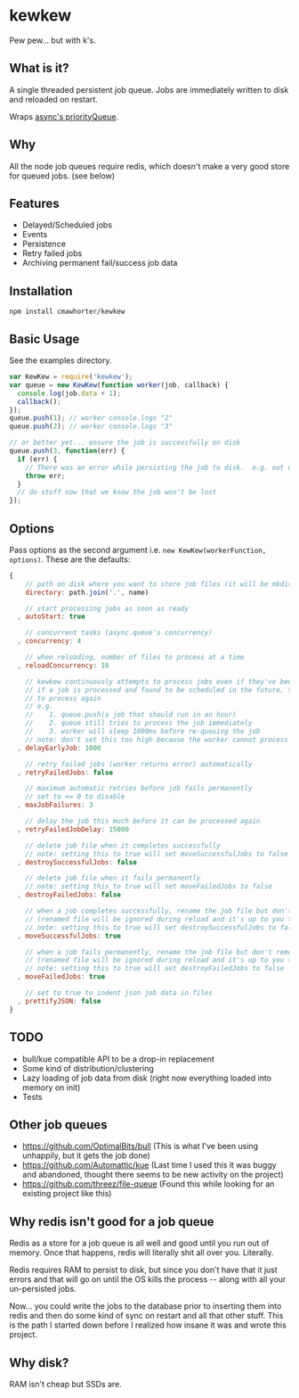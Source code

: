 # kewkew

Pew pew... but with k's.

## What is it?

A single threaded persistent job queue.  Jobs are immediately written to disk and reloaded on restart.

Wraps [async's priorityQueue](https://github.com/caolan/async#priorityQueue).

## Why

All the node job queues require redis, which doesn't make a very good store for queued jobs. (see below)

## Features

  - Delayed/Scheduled jobs
  - Events
  - Persistence 
  - Retry failed jobs
  - Archiving permanent fail/success job data

## Installation

`npm install cmawhorter/kewkew`

## Basic Usage

See the examples directory.

```javascript
var KewKew = require('kewkew');
var queue = new KewKew(function worker(job, callback) {
  console.log(job.data + 1);
  callback();
});
queue.push(1); // worker console.logs "2"
queue.push(2); // worker console.logs "3"

// or better yet... ensure the job is successfully on disk
queue.push(3, function(err) {
  if (err) {
    // There was an error while persisting the job to disk.  e.g. out of disk space
    throw err;
  }
  // do stuff now that we know the job won't be lost
}); 
```

## Options

Pass options as the second argument i.e. `new KewKew(workerFunction, options)`.  These are the defaults:

```javascript
{
    // path on disk where you want to store job files (it will be mkdirp'd)
    directory: path.join('.', name)

    // start processing jobs as soon as ready
  , autoStart: true

    // concurrent tasks (async.queue's concurrency)
  , concurrency: 4

    // when reloading, number of files to process at a time
  , reloadConcurrency: 16

    // kewkew continuously attempts to process jobs even if they've been scheduled in the future
    // if a job is processed and found to be scheduled in the future, this is the delay imposed before attempting 
    // to process again
    // e.g. 
    //    1. queue.push(a job that should run in an hour)
    //    2. queue still tries to process the job immediately
    //    3. worker will sleep 1000ms before re-queuing the job
    // note: don't set this too high because the worker cannot process other jobs while it waits
  , delayEarlyJob: 1000

    // retry failed jobs (worker returns error) automatically 
  , retryFailedJobs: false

    // maximum automatic retries before job fails permanently
    // set to <= 0 to disable
  , maxJobFailures: 3

    // delay the job this much before it can be processed again
  , retryFailedJobDelay: 15000

    // delete job file when it completes successfully
    // note: setting this to true will set moveSuccessfulJobs to false
  , destroySuccessfulJobs: false

    // delete job file when it fails permanently 
    // note: setting this to true will set moveFailedJobs to false
  , destroyFailedJobs: false

    // when a job completes successfully, rename the job file but don't remove it
    // (renamed file will be ignored during reload and it's up to you to clean up)
    // note: setting this to true will set destroySuccessfulJobs to false
  , moveSuccessfulJobs: true

    // when a job fails permanently, rename the job file but don't remove it
    // (renamed file will be ignored during reload and it's up to you to clean up)
    // note: setting this to true will set destroyFailedJobs to false
  , moveFailedJobs: true

    // set to true to indent json job data in files
  , prettifyJSON: false
}
```

## TODO

  - bull/kue compatible API to be a drop-in replacement
  - Some kind of distribution/clustering
  - Lazy loading of job data from disk (right now everything loaded into memory on init)
  - Tests

## Other job queues

  - https://github.com/OptimalBits/bull (This is what I've been using unhappily, but it gets the job done)
  - https://github.com/Automattic/kue (Last time I used this it was buggy and abandoned, thought there seems to be new activity on the project)
  - https://github.com/threez/file-queue (Found this while looking for an existing project like this)

## Why redis isn't good for a job queue

Redis as a store for a job queue is all well and good until you run out of memory.  Once that happens, redis will literally shit all over you.  Literally.

Redis requires RAM to persist to disk, but since you don't have that it just errors and that will go on until the OS kills the process -- along with all your un-persisted jobs.

Now... you could write the jobs to the database prior to inserting them into redis and then do some kind of sync on restart and all that other stuff.  This is the path I started down before I realized how insane it was and wrote this project.

## Why disk?

RAM isn't cheap but SSDs are.  
